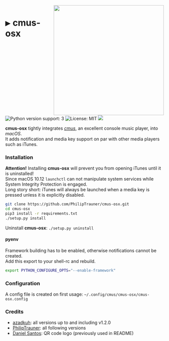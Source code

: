 <img align="right" src="https://user-images.githubusercontent.com/9287847/33808557-f03eef40-dde8-11e7-8951-68350df85a70.gif" width="350"/>

<h1><kbd>▶</kbd> cmus-osx</h1>

![Python version support: 3](https://img.shields.io/badge/python-3-green.svg)
![License: MIT](https://img.shields.io/badge/license-MIT-green.svg)
[![](https://travis-ci.org/PhilipTrauner/cmus-osx.svg?branch=master)](https://travis-ci.org/PhilipTrauner/cmus-osx)

**cmus-osx** tightly integrates [*cmus*](https://cmus.github.io/), an excellent console music player, into *macOS*.   
It adds notification and media key support on par with other media players such as iTunes.

### Installation
**Attention!** Installing **cmus-osx** will prevent you from opening iTunes until it is uninstalled!  
Since macOS 10.12 `launchctl` can not manipulate system services while System Integrity Protection is engaged.  
Long story short: iTunes will always be launched when a media key is pressed unless it is explicitly disabled.

```bash
git clone https://github.com/PhilipTrauner/cmus-osx.git
cd cmus-osx
pip3 install -r requirements.txt
./setup.py install
```

Uninstall **cmus-osx**: `./setup.py uninstall`

#### pyenv
Framework building has to be enabled, otherwise notifications cannot be created.  
Add this export to your shell-rc and rebuild.
```bash
export PYTHON_CONFIGURE_OPTS="--enable-framework"
```



### Configuration
A config file is created on first usage: `~/.config/cmus/cmus-osx/cmus-osx.config`

### Credits
* [azadkuh](https://github.com/azadkuh): all versions up to and including v1.2.0
* [PhilipTrauner](https://github.com/PhilipTrauner): all following versions
* [Daniel Santos](https://qrc.to): QR code logo (previously used in README)
